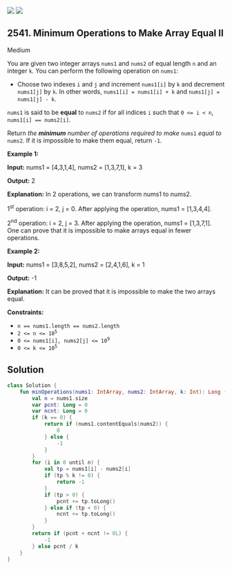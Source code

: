 [![](https://img.shields.io/github/stars/javadev/LeetCode-in-Kotlin?label=Stars&style=flat-square)](https://github.com/javadev/LeetCode-in-Kotlin)
[![](https://img.shields.io/github/forks/javadev/LeetCode-in-Kotlin?label=Fork%20me%20on%20GitHub%20&style=flat-square)](https://github.com/javadev/LeetCode-in-Kotlin/fork)

## 2541\. Minimum Operations to Make Array Equal II

Medium

You are given two integer arrays `nums1` and `nums2` of equal length `n` and an integer `k`. You can perform the following operation on `nums1`:

*   Choose two indexes `i` and `j` and increment `nums1[i]` by `k` and decrement `nums1[j]` by `k`. In other words, `nums1[i] = nums1[i] + k` and `nums1[j] = nums1[j] - k`.

`nums1` is said to be **equal** to `nums2` if for all indices `i` such that `0 <= i < n`, `nums1[i] == nums2[i]`.

Return _the **minimum** number of operations required to make_ `nums1` _equal to_ `nums2`. If it is impossible to make them equal, return `-1`.

**Example 1:**

**Input:** nums1 = [4,3,1,4], nums2 = [1,3,7,1], k = 3

**Output:** 2

**Explanation:** In 2 operations, we can transform nums1 to nums2. 

1<sup>st</sup> operation: i = 2, j = 0. After applying the operation, nums1 = [1,3,4,4]. 

2<sup>nd</sup> operation: i = 2, j = 3. After applying the operation, nums1 = [1,3,7,1]. One can prove that it is impossible to make arrays equal in fewer operations.

**Example 2:**

**Input:** nums1 = [3,8,5,2], nums2 = [2,4,1,6], k = 1

**Output:** -1

**Explanation:** It can be proved that it is impossible to make the two arrays equal.

**Constraints:**

*   `n == nums1.length == nums2.length`
*   <code>2 <= n <= 10<sup>5</sup></code>
*   <code>0 <= nums1[i], nums2[j] <= 10<sup>9</sup></code>
*   <code>0 <= k <= 10<sup>5</sup></code>

## Solution

```kotlin
class Solution {
    fun minOperations(nums1: IntArray, nums2: IntArray, k: Int): Long {
        val n = nums1.size
        var pcnt: Long = 0
        var ncnt: Long = 0
        if (k == 0) {
            return if (nums1.contentEquals(nums2)) {
                0
            } else {
                -1
            }
        }
        for (i in 0 until n) {
            val tp = nums1[i] - nums2[i]
            if (tp % k != 0) {
                return -1
            }
            if (tp > 0) {
                pcnt += tp.toLong()
            } else if (tp < 0) {
                ncnt += tp.toLong()
            }
        }
        return if (pcnt + ncnt != 0L) {
            -1
        } else pcnt / k
    }
}
```
